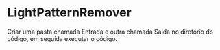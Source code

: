 # LightPatternRemover

Criar uma pasta chamada Entrada e outra chamada Saida no diretório do código, em seguida executar o código.
